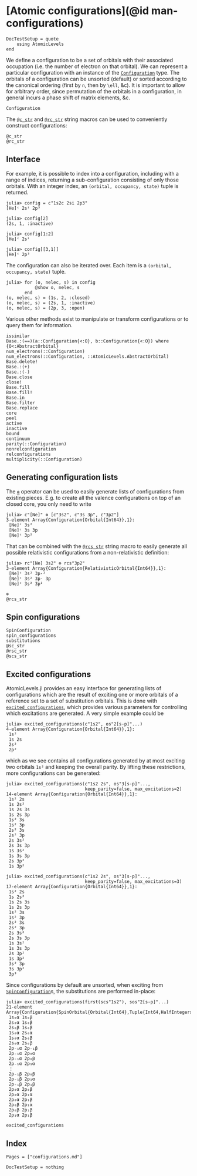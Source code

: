 # [Atomic configurations](@id man-configurations)

```@meta
DocTestSetup = quote
    using AtomicLevels
end
```

We define a configuration to be a set of orbitals with their
associated occupation (i.e. the number of electron on that
orbital). We can represent a particular configuration with an instance
of the [`Configuration`](@ref) type. The orbitals of a configuration
can be unsorted (default) or sorted according to the canonical
ordering (first by ``n``, then by ``\ell``, &c). It is important to
allow for arbitrary order, since permutation of the orbitals in a
configuration, in general incurs a phase shift of matrix elements, &c.

```@docs
Configuration
```

The [`@c_str`](@ref) and [`@rc_str`](@ref) string macros can be used to conveniently
construct configurations:

```@docs
@c_str
@rc_str
```

## Interface

For example, it is possible to index into a configuration, including with a range of
indices, returning a sub-configuration consisting of only those orbitals. With an integer
index, an `(orbital, occupancy, state)` tuple is returned.

```jldoctest confexamples
julia> config = c"1s2c 2si 2p3"
[He]ᶜ 2sⁱ 2p³

julia> config[2]
(2s, 1, :inactive)

julia> config[1:2]
[He]ᶜ 2sⁱ

julia> config[[3,1]]
[He]ᶜ 2p³
```

The configuration can also be iterated over. Each item is a `(orbital, occupancy, state)`
tuple.

```jldoctest confexamples
julia> for (o, nelec, s) in config
           @show o, nelec, s
       end
(o, nelec, s) = (1s, 2, :closed)
(o, nelec, s) = (2s, 1, :inactive)
(o, nelec, s) = (2p, 3, :open)
```

Various other methods exist to manipulate or transform configurations or to query them for
information.

```@docs
issimilar
Base.:(==)(a::Configuration{<:O}, b::Configuration{<:O}) where {O<:AbstractOrbital}
num_electrons(::Configuration)
num_electrons(::Configuration, ::AtomicLevels.AbstractOrbital)
Base.delete!
Base.:(+)
Base.:(-)
Base.close
close!
Base.fill
Base.fill!
Base.in
Base.filter
Base.replace
core
peel
active
inactive
bound
continuum
parity(::Configuration)
nonrelconfiguration
relconfigurations
multiplicity(::Configuration)
```

## Generating configuration lists

The [`⊗`](@ref) operator can be used to easily generate lists of configurations from existing
pieces. E.g. to create all the valence configurations on top of an closed core, you only
need to write

```jldoctest
julia> c"[Ne]" ⊗ [c"3s2", c"3s 3p", c"3p2"]
3-element Array{Configuration{Orbital{Int64}},1}:
 [Ne]ᶜ 3s²
 [Ne]ᶜ 3s 3p
 [Ne]ᶜ 3p²
```

That can be combined with the [`@rcs_str`](@ref) string macro to easily generate all possible
relativistic configurations from a non-relativistic definition:

```jldoctest
julia> rc"[Ne] 3s2" ⊗ rcs"3p2"
3-element Array{Configuration{RelativisticOrbital{Int64}},1}:
 [Ne]ᶜ 3s² 3p-²
 [Ne]ᶜ 3s² 3p- 3p
 [Ne]ᶜ 3s² 3p²
```

```@docs
⊗
@rcs_str
```

## Spin configurations

```@docs
SpinConfiguration
spin_configurations
substitutions
@sc_str
@rsc_str
@scs_str
```

## Excited configurations

AtomicLevels.jl provides an easy interface for generating lists of
configurations which are the result of exciting one or more orbitals
of a reference set to a set of substitution orbitals. This is done
with [`excited_configurations`](@ref), which provides various
parameters for controlling which excitations are generated. A very
simple example could be

```jldoctest
julia> excited_configurations(c"1s2", os"2[s-p]"...)
4-element Array{Configuration{Orbital{Int64}},1}:
 1s²
 1s 2s
 2s²
 2p²
```

which as we see contains all configurations generated by at most
exciting two orbitals `1s²` and keeping the overall parity. By lifting
these restrictions, more configurations can be generated:

```jldoctest
julia> excited_configurations(c"1s2 2s", os"3[s-p]"...,
                              keep_parity=false, max_excitations=2)
14-element Array{Configuration{Orbital{Int64}},1}:
 1s² 2s
 1s 2s²
 1s 2s 3s
 1s 2s 3p
 1s² 3s
 1s² 3p
 2s² 3s
 2s² 3p
 2s 3s²
 2s 3s 3p
 1s 3s²
 1s 3s 3p
 2s 3p²
 1s 3p²

julia> excited_configurations(c"1s2 2s", os"3[s-p]"...,
                              keep_parity=false, max_excitations=3)
17-element Array{Configuration{Orbital{Int64}},1}:
 1s² 2s
 1s 2s²
 1s 2s 3s
 1s 2s 3p
 1s² 3s
 1s² 3p
 2s² 3s
 2s² 3p
 2s 3s²
 2s 3s 3p
 1s 3s²
 1s 3s 3p
 2s 3p²
 1s 3p²
 3s² 3p
 3s 3p²
 3p³
```

Since configurations by default are unsorted, when exciting from
[`SpinConfiguration`](@ref)s, the substitutions are performed
in-place:

```jldoctest
julia> excited_configurations(first(scs"1s2"), sos"2[s-p]"...)
21-element Array{Configuration{SpinOrbital{Orbital{Int64},Tuple{Int64,HalfIntegers.Half{Int64}}}},1}:
 1s₀α 1s₀β
 2s₀α 1s₀β
 2s₀β 1s₀β
 1s₀α 2s₀α
 1s₀α 2s₀β
 2s₀α 2s₀β
 2p₋₁α 2p₋₁β
 2p₋₁α 2p₀α
 2p₋₁α 2p₀β
 2p₋₁α 2p₁α
 ⋮
 2p₋₁β 2p₀β
 2p₋₁β 2p₁α
 2p₋₁β 2p₁β
 2p₀α 2p₀β
 2p₀α 2p₁α
 2p₀α 2p₁β
 2p₀β 2p₁α
 2p₀β 2p₁β
 2p₁α 2p₁β
```

```@docs
excited_configurations
```

## Index

```@index
Pages = ["configurations.md"]
```

```@meta
DocTestSetup = nothing
```
